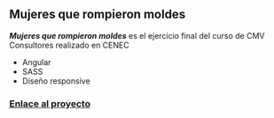 ## Mujeres que rompieron moldes

___Mujeres que rompieron moldes___ es el ejercicio final del curso de CMV Consultores realizado en CENEC

 * Angular
 * SASS
 * Diseño responsive

### [Enlace al proyecto](https://app.netlify.com/sites/romantic-liskov-3a03c1/overview)
